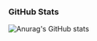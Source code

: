 ### GitHub Stats
![Anurag's GitHub stats](https://github-readme-stats.vercel.app/api?username=seonguk070118&show_icons=true&theme=swift)


